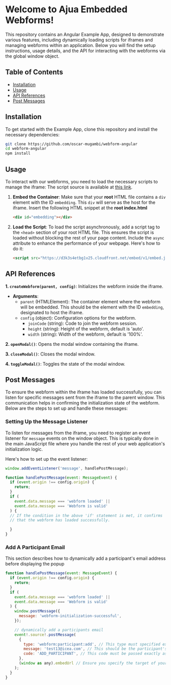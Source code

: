 # Welcome to Ajua Embedded Webforms!

This repository contains an Angular Example App, designed to demonstrate various features, including dynamically loading scripts for iframes and managing webforms within an application. 
Below you will find the setup instructions, usage details, and the API for interacting with the webforms via the global window object.


## Table of Contents
- [Installation](#installation)
- [Usage](#usage)
- [API References](#api-references)
- [Post Messages](#post-messages)



## Installation 
To get started with the Example App, clone this repository and install the necessary dependencies:

```bash
git clone https://github.com/oscar-mugambi/webform-angular
cd webform-angular
npm install
```


## Usage
To interact with our webforms, you need to  load the necessary scripts to manage the iframe:
The script source is available at [this link](https://d3k3s4etbg1v25.cloudfront.net/embed/v1/embed.js).

1. **Embed the Container**: Make sure that your **root** HTML file contains a `div` element with the ID `embedding`. This `div` will serve as the host for the iframe. Insert the following HTML snippet at the **root index.html**

   ```html
   <div id="embedding"></div>

2. **Load the Script**: To load the script asynchronously, add a script tag to the `<head>` section of your root HTML file. This ensures the script is loaded without blocking the rest of your page content. Include the `async` attribute to enhance the performance of your webpage. Here's how to do it:

	```html
	<script src="https://d3k3s4etbg1v25.cloudfront.net/embed/v1/embed.js" async></script>
	```


## API References

**1. `createWebform(parent, config)`**: Initializes the webform inside the iframe.
- **Arguments**:
  - `parent` (HTMLElement): The container element where the webform will be embedded. This should be the element with the ID `embedding`, designated to host the iframe.
  - `config` (object): Configuration options for the webform.
    - `joinCode` (string): Code to join the webform session.
    - `height` (string): Height of the webform, default is 'auto'.
    - `width` (string): Width of the webform, default is '100%'.

**2. `openModal()`**: Opens the modal window containing the iframe.

**3. `closeModal()`**: Closes the modal window.

**4. `toggleModal()`**: Toggles the state of the modal window.


## Post Messages

To ensure the webform within the iframe has loaded successfully, you can listen for specific messages sent from the iframe to the parent window. This communication helps in confirming the initialization state of the webform. Below are the steps to set up and handle these messages:

### Setting Up the Message Listener

To listen for messages from the iframe, you need to register an event listener for `message` events on the window object. This is typically done in the main JavaScript file where you handle the rest of your web application's initialization logic.

Here's how to set up the event listener:

```javascript
window.addEventListener('message', handlePostMessage);

function handlePostMessage(event: MessageEvent) {
  if (event.origin !== config.origin) {
    return;
  }
  if (
    event.data.message === 'webform loaded' ||
    event.data.message === 'Webform is valid'
  ) {
  // If the condition in the above 'if' statement is met, it confirms
  // that the webform has loaded successfully.

  }
}
```
### Add A Participant Email

This section describes how to dynamically add a participant's email address before displaying the popup

```javascript
function handlePostMessage(event: MessageEvent) {
  if (event.origin !== config.origin) {
    return;
  }
  if (
    event.data.message === 'webform loaded' ||
    event.data.message === 'Webform is valid'
  ) {
    window.postMessage({
      message: 'webform-initialization-successful',
    });

    // dynamically add a participants email
    event!.source!.postMessage(
      {
        type: 'webform:participant:add', // This type must specified exactly as is
        message: 'test13@icea.com', // This should be the participant's email address or phone number
        code: 'ADD_PARTICIPANT', // This code must be passed exactly as is
      },
      (window as any).embedUrl // Ensure you specify the target of your message to be the Ajua domain, otherwise we won't intercept it
    );
  }
}
```



